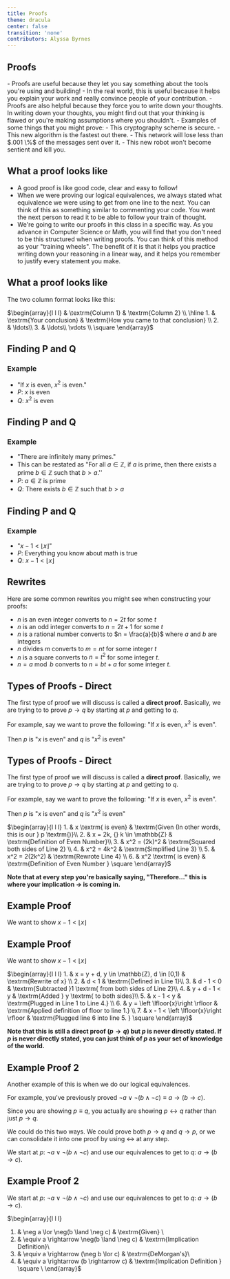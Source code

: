 ```yaml
---
title: Proofs
theme: dracula
center: false
transition: 'none'
contributors: Alyssa Byrnes
---
```



<div id="content">
</div>


## Proofs
<div id="content">
- Proofs are useful because they let you say something about the tools you're using and building! 
- In the real world, this is useful because it helps you explain your work and really convince people of your contribution.
- Proofs are also helpful because they force you to write down your thoughts. In writing down your thoughts, you might find out that your thinking is flawed or you're making assumptions where you shouldn't.  
- Examples of some things that you might prove:
   - This cryptography scheme is secure.
   - This new algorithm is the fastest out there.
   - This network will lose less than $.001 \%$ of the messages sent over it.
   - This new robot won't become sentient and kill you.
</div>


## What a proof looks like
<div id="content">

- A good proof is like good code, clear and easy to follow! 
- When we were proving our logical equivalences, we always stated what equivalence we were using to get from one line to the next. You can think of this as something similar to commenting your code. You want the next person to read it to be able to follow your train of thought.
- We're going to write our proofs in this class in a specific way. As you advance in Computer Science or Math, you will find that you don't need to be this structured when writing proofs. You can think of this method as your "training wheels". The benefit of it is that it helps you practice writing down your reasoning in a linear way, and it helps you remember to justify every statement you make.


</div>


## What a proof looks like
<div id="content">

The two column format looks like this: 

$\begin{array}{l l l}
 & \textrm{Column 1} & \textrm{Column 2} \\
 \hline
    1. & \textrm{Your conclusion} & \textrm{How you came to that conclusion}  \\
     2. & \ldots\\
     3. & \ldots\\
     \vdots \\
      \square 
 \end{array}$
 

</div>

## Finding P and Q
<div id="content">

### Example

- "If $x$ is even, $x^2$ is even." 
- $P:$ $x$ is even 
- $Q:$ $x^2$ is even
    

</div>

## Finding P and Q
<div id="content">

### Example


- "There are infinitely many primes." 
- This can be restated as "For all $a \in \mathbb{Z}$, if $a$ is prime, then there exists a prime $b \in \mathbb{Z}$ such that $b>a$.''  
- $P:$ $a \in \mathbb{Z}$ is prime 
- $Q:$ There exists $b \in \mathbb{Z}$ such that $b>a$ 


</div>

## Finding P and Q
<div id="content">

### Example
   
- "$x-1 < \left \lfloor{x}\right \rfloor$" 
- $P:$ Everything you know about math is true 
- $Q:$ $x-1 < \left \lfloor{x}\right \rfloor$
    

</div>

## Rewrites

Here are some common rewrites you might see when constructing your proofs:

- $n$ is an even integer converts to $n = 2t$ for some $t$
- $n$ is an odd integer converts to $n = 2t + 1$ for some $t$
- $n$ is a rational number converts to $n = \frac{a}{b}$ where $a$ and $b$ are integers
- $n$ divides $m$ converts to $m = nt$ for some integer $t$
- $n$ is a square converts to $n = t^2$ for some integer $t$.
- $n = a \bmod b$ converts to $n = bt + a$ for some integer $t$.



## Types of Proofs - Direct
<div id="content">
 
 The first type of proof we will discuss is called a **direct proof**. Basically, we are trying to to prove $p  \rightarrow q$ by starting at $p$ and getting to $q$.
 
 For example, say we want to prove the following: "If $x$ is even, $x^2$ is even". 
 
 Then $p$ is "$x$ is even" and $q$ is "$x^2$ is even"
 
 
 

</div>


## Types of Proofs - Direct
<div id="content">
 
 The first type of proof we will discuss is called a **direct proof**. Basically, we are trying to to prove $p  \rightarrow q$ by starting at $p$ and getting to $q$.
 
 For example, say we want to prove the following: "If $x$ is even, $x^2$ is even". 
 
 Then $p$ is "$x$ is even" and $q$ is "$x^2$ is even"
 
$\begin{array}{l l l}
      1. & x \textrm{ is even} & \textrm{Given (In other words, this is our } p \textrm{)}\\
      2. & x = 2k, {} k \in \mathbb{Z} & \textrm{Definition of Even Number}\\
      3. & x^2 = (2k)^2 & \textrm{Squared both sides of Line 2} \\
      4. & x^2 = 4k^2 & \textrm{Simplified Line 3} \\
      5. & x^2 = 2(2k^2) & \textrm{Rewrote Line 4} \\
      6. & x^2 \textrm{ is even} & \textrm{Definition of Even Number } \square
    \end{array}$
    
**Note that at every step you're basically saying, "Therefore..." this is where your implication $\rightarrow$ is coming in.**



</div>


## Example Proof
<div id="content">

We want to show $x-1 < \left \lfloor{x}\right \rfloor$



</div>


## Example Proof
<div id="content">

We want to show $x-1 < \left \lfloor{x}\right \rfloor$

 $\begin{array}{l l l}
     1. & x = y + d, y \in \mathbb{Z}, d \in [0,1) & \textrm{Rewrite of x}  \\
     2. & d < 1 & \textrm{Defined in Line 1}\\
     3. & d - 1 < 0 & \textrm{Subtracted }1 \textrm{ from both sides of Line 2}\\
     4. & y + d - 1 < y & \textrm{Added } y \textrm{ to both sides}\\
     5. & x - 1 < y & \textrm{Plugged in Line 1 to Line 4.} \\
     6. & y = \left \lfloor{x}\right \rfloor & \textrm{Applied definition of floor to line 1.} \\
     7. & x - 1 < \left \lfloor{x}\right \rfloor & \textrm{Plugged line 6 into line 5. } \square 
 \end{array}$  
 
 **Note that this is still a direct proof ($p  \rightarrow q$) but $p$ is never directly stated. If $p$ is never directly stated, you can just think of $p$ as your set of knowledge of the world.**
 

</div>


## Example Proof 2
<div id="content">
 
Another example of this is when we do our logical equivalences.
 
 For example, you've previously proved $\neg a \lor \neg(b \land \neg c) \equiv a  \rightarrow (b  \rightarrow c)$.
 
 Since you are showing $p \equiv q$, you actually are showing $p  \leftrightarrow q$ rather than just $p  \rightarrow q$. 
 
 We could do this two ways. We could prove both $p  \rightarrow q$ and $q  \rightarrow p$, or we can consolidate it into one proof by using $\leftrightarrow$ at any step.
 
 We start at $p$: $\neg a \lor \neg(b \land \neg c)$ and use our equivalences to get to $q$: $a  \rightarrow (b  \rightarrow c)$.

 
 

</div>


## Example Proof 2
<div id="content">
 
 We start at $p$: $\neg a \lor \neg(b \land \neg c)$ and use our equivalences to get to $q$: $a  \rightarrow (b  \rightarrow c)$.
 
 $\begin{array}{l l l}
   1. & \neg a \lor \neg(b \land \neg c)  & \textrm{Given} \\
   2. & \equiv a  \rightarrow \neg(b \land \neg c) & \textrm{Implication Definition}\\
   3. & \equiv a  \rightarrow (\neg b \lor c) & \textrm{DeMorgan's}\\
   4. & \equiv a  \rightarrow (b  \rightarrow c) & \textrm{Implication Definition } \square \\
\end{array}$

</div>


